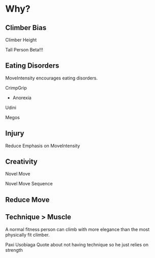 # Why?

## Climber Bias

Climber Height

Tall Person Beta!!!

## Eating Disorders

MoveIntensity encourages eating disorders.

CrimpGrip

- Anorexia

Udini

Megos




## Injury

Reduce Emphasis on MoveIntensity

## Creativity

Novel Move

Novel Move Sequence

## Reduce Move

## Technique > Muscle

A normal fitness person can climb with more elegance than the most physically fit climber. 

Paxi Usobiaga Quote about not having technique so he just relies on strength

